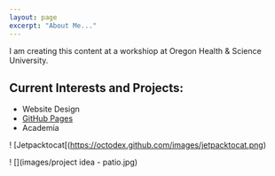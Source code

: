 ```yaml
---
layout: page
excerpt: "About Me..."
---
```


I am creating this content at a workshiop at Oregon Health & Science University.

## Current Interests and Projects:

- Website Design
- [GitHub Pages](http://github.io)
- Academia

! [Jetpacktocat[(https://octodex.github.com/images/jetpacktocat.png)

! [](images/project idea - patio.jpg)
